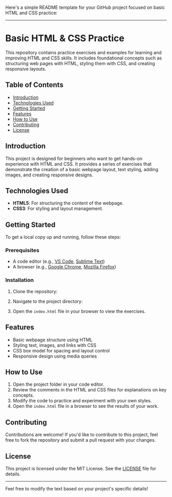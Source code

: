 Here's a simple README template for your GitHub project focused on basic HTML and CSS practice:

---

# Basic HTML & CSS Practice

This repository contains practice exercises and examples for learning and improving HTML and CSS skills. It includes foundational concepts such as structuring web pages with HTML, styling them with CSS, and creating responsive layouts.

## Table of Contents

- [Introduction](#introduction)
- [Technologies Used](#technologies-used)
- [Getting Started](#getting-started)
- [Features](#features)
- [How to Use](#how-to-use)
- [Contributing](#contributing)
- [License](#license)

## Introduction

This project is designed for beginners who want to get hands-on experience with HTML and CSS. It provides a series of exercises that demonstrate the creation of a basic webpage layout, text styling, adding images, and creating responsive designs.

## Technologies Used

- **HTML5**: For structuring the content of the webpage.
- **CSS3**: For styling and layout management.

## Getting Started

To get a local copy up and running, follow these steps:

### Prerequisites

- A code editor (e.g., [VS Code](https://code.visualstudio.com/), [Sublime Text](https://www.sublimetext.com/))
- A browser (e.g., [Google Chrome](https://www.google.com/chrome/), [Mozilla Firefox](https://www.mozilla.org/))

### Installation

1. Clone the repository:

2. Navigate to the project directory:

3. Open the `index.html` file in your browser to view the exercises.

## Features

- Basic webpage structure using HTML
- Styling text, images, and links with CSS
- CSS box model for spacing and layout control
- Responsive design using media queries

## How to Use

1. Open the project folder in your code editor.
2. Review the comments in the HTML and CSS files for explanations on key concepts.
3. Modify the code to practice and experiment with your own styles.
4. Open the `index.html` file in a browser to see the results of your work.

## Contributing

Contributions are welcome! If you'd like to contribute to this project, feel free to fork the repository and submit a pull request with your changes.

## License

This project is licensed under the MIT License. See the [LICENSE](LICENSE) file for details.

---

Feel free to modify the text based on your project's specific details!
